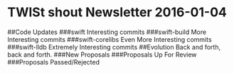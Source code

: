 # TWISt shout Newsletter 2016-01-04
##Code Updates
###swift
Interesting commits
###swift-build
More Interesting commits
###swift-corelibs
Even More Interesting commits
###swift-lldb
Extremely Interesting commits
##Evolution
Back and forth, back and forth.
###New Proposals
###Proposals Up For Review
###Proposals Passed/Rejected

